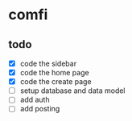 # comfi

## todo

- [x] code the sidebar
- [x] code the home page
- [x] code the create page
- [ ] setup database and data model
- [ ] add auth
- [ ] add posting
